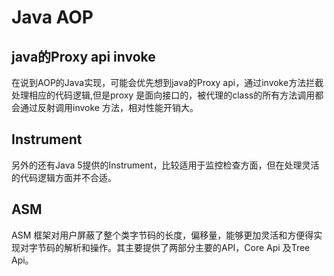 Java AOP
===

## java的Proxy api invoke
在说到AOP的Java实现，可能会优先想到java的Proxy api，通过invoke方法拦截处理相应的代码逻辑,但是proxy 是面向接口的，被代理的class的所有方法调用都会通过反射调用invoke 方法，相对性能开销大。

## Instrument
另外的还有Java 5提供的Instrument，比较适用于监控检查方面，但在处理灵活的代码逻辑方面并不合适。

## ASM
ASM 框架对用户屏蔽了整个类字节码的长度，偏移量，能够更加灵活和方便得实现对字节码的解析和操作。其主要提供了两部分主要的API，Core Api 及Tree Api。